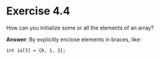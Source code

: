 # Exercise 4.4

How can you initialize some or all the elements of an array?

**Answer**: By explicitly enclose elements in braces, like:

`int ia[3] = {0, 1, 2};`